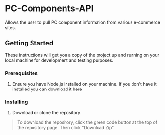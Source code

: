 # PC-Components-API
 Allows the user to pull PC component information from various e-commerce sites.
 
## Getting Started

These instructions will get you a copy of the project up and running on your local machine for development and testing purposes.

### Prerequisites

1. Ensure you have Node.js installed on your machine. If you don't have it installed you can download it [here](https://nodejs.org/en/)

### Installing

1. Download or clone the repository

 > To download the repository, click the green code button at the top of the repository page. Then click "Download Zip"
